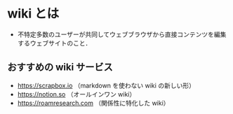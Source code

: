 # wiki とは
- 不特定多数のユーザーが共同してウェブブラウザから直接コンテンツを編集するウェブサイトのこと．

## おすすめの wiki サービス
- https://scrapbox.io  （markdown を使わない wiki の新しい形）
- https://notion.so （オールインワン wiki）
- https://roamresearch.com （関係性に特化した wiki）
